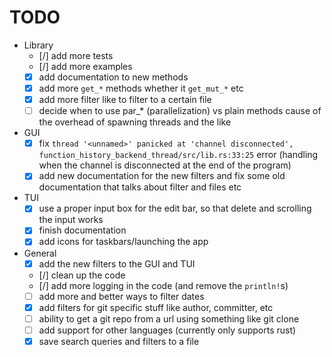 # TODO

- Library
  - [/] add more tests
  - [/] add more examples
  - [x] add documentation to new methods
  - [x] add more `get_*` methods whether it `get_mut_*` etc
  - [x] add more filter like to filter to a certain file
  - [ ] decide when to use par_* (parallelization) vs plain methods cause of the overhead of spawning threads and the like

- GUI
  - [x] fix `thread '<unnamed>' panicked at 'channel disconnected', function_history_backend_thread/src/lib.rs:33:25` error (handling when the channel is disconnected at the end of the program)
  - [x] add new documentation for the new filters and fix some old documentation that talks about filter  and files etc
- TUI
  - [x] use a proper input box for the edit bar, so that delete and scrolling the input works
  - [x] finish documentation
  - [x] add icons for taskbars/launching the app

- General
  - [x] add the new filters to the GUI and TUI
  - [/] clean up the code
  - [/] add more logging in the code (and remove the `println!`s)
  - [ ] add more and better ways to filter dates
  - [x] add filters for git specific stuff like author, committer, etc
  - [ ] ability to get a git repo from a url using something like git clone
  - [ ] add support for other languages (currently only supports rust)
  - [x] save search queries and filters to a file
